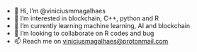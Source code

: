 - 👋 Hi, I’m @viniciusmmagalhaes
- 👀 I’m interested in blockchain, C++, python and R
- 🌱 I’m currently learning machine learning, AI and blockchain
- 💞️ I’m looking to collaborate on R codes and bug
- 📫 Reach me on viniciusmagalhaes@protonmail.com

<!---
viniciusmmagalhaes/viniciusmmagalhaes is a ✨ special ✨ repository because its `README.md` (this file) appears on your GitHub profile.
You can click the Preview link to take a look at your changes.
--->
